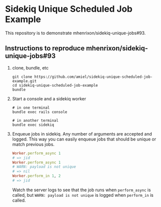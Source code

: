 # Sidekiq Unique Scheduled Job Example

This repository is to demonstrate mhenrixon/sidekiq-unique-jobs#93.

## Instructions to reproduce mhenrixon/sidekiq-unique-jobs#93

1. clone, bundle, etc

   ```shell
   git clone https://github.com/amiel/sidekiq-unique-scheduled-job-example.git
   cd sidekiq-unique-scheduled-job-example
   bundle
   ```

2. Start a console and a sidekiq worker

   ```shell
   # in one terminal
   bundle exec rails console

   # in another terminal
   bundle exec sidekiq
   ```

3. Enqueue jobs in sidekiq. Any number of arguments are accepted and logged.
   This way you can easily enqueue jobs that should be unique or match previous jobs.

   ```ruby
   Worker.perform_async 1
   # => jid
   Worker.perform_async 1
   # WARN: payload is not unique
   # => nil
   Worker.perform_in 1, 2
   # => jid
   ```

   Watch the server logs to see that the job runs when `perform_async` is called,
   but `WARN: payload is not unique` is logged when `perform_in` is called.

